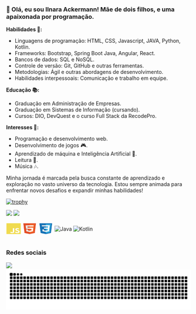 
### 👋 Olá, eu sou Ilnara Ackermann! Mãe de dois filhos, e uma apaixonada por programação. 

**Habilidades 🚀:**

- Linguagens de programação: HTML, CSS, Javascript, JAVA, Python, Kotlin.
- Frameworks: Bootstrap, Spring Boot Java, Angular, React.
- Bancos de dados: SQL e NoSQL.
- Controle de versão: Git, GitHub e outras ferramentas.
- Metodologias: Ágil e outras abordagens de desenvolvimento.
- Habilidades interpessoais: Comunicação e trabalho em equipe.

**Educação 📚:**

- Graduação em Administração de Empresas.
- Graduação em Sistemas de Informação (cursando).
- Cursos: DIO, DevQuest e o curso Full Stack da RecodePro.

**Interesses 🌟:**

- Programação e desenvolvimento web.
- Desenvolvimento de jogos 🎮.
- Aprendizado de máquina e Inteligência Artificial 🤖.
- Leitura 📖.
- Música 🎶.

Minha jornada é marcada pela busca constante de aprendizado e exploração no vasto universo da tecnologia. Estou sempre animada para enfrentar novos desafios e expandir minhas habilidades!


[![trophy](https://github-profile-trophy.vercel.app/?username=IlnaraAckermann&margin-w=15&theme=nord&no-frame=true&title=MultiLanguage,Repositories,Followers,Experience)](https://github.com/ryo-ma/github-profile-trophy)
<div>
<picture>
<source
  srcset="https://github-readme-stats-zeta-weld.vercel.app/api?username=IlnaraAckermann&show_icons=true&theme=highcontrast"
  media="(prefers-color-scheme: dark)"
/>
<source
  srcset="https://github-readme-stats-zeta-weld.vercel.app/api?username=IlnaraAckermann&show_icons=true&theme=buefy"
  media="(prefers-color-scheme: light), (prefers-color-scheme: no-preference)"
/>
<img  height="180em" src="https://github-readme-stats-zeta-weld.vercel.app/api?username=IlnaraAckermann&show_icons=true" />
</picture>

<picture>
<source
  srcset="https://github-readme-stats-zeta-weld.vercel.app/api/top-langs/?username=IlnaraAckermann&layout=compact&langs_count=6&theme=highcontrast"
  media="(prefers-color-scheme: dark)"
/>
<source
  srcset="https://github-readme-stats-zeta-weld.vercel.app/api/top-langs/?username=IlnaraAckermann&layout=compact&langs_count=6&theme=buefy"
  media="(prefers-color-scheme: light), (prefers-color-scheme: no-preference)"
/>
<img  height="180em" src="https://github-readme-stats-zeta-weld.vercel.app/api/top-langs/?username=IlnaraAckermann&layout=compact&langs_count=6" />
</picture>
</div>
 
<div style="display: inline_block"><br>
  <img align="center" alt="Js" height="30" width="40" src="https://raw.githubusercontent.com/devicons/devicon/master/icons/javascript/javascript-plain.svg">
  <img align="center" alt="HTML" height="30" width="40" src="https://raw.githubusercontent.com/devicons/devicon/master/icons/html5/html5-original.svg">
  <img align="center" alt="CSS" height="30" width="40" src="https://raw.githubusercontent.com/devicons/devicon/master/icons/css3/css3-original.svg">
  <img align="center" alt="Java" height="30" width="40" src="https://cdn.jsdelivr.net/gh/devicons/devicon/icons/java/java-original.svg">
  <img align="center" alt="Kotlin" height="30" width="40" src="https://cdn.jsdelivr.net/gh/devicons/devicon/icons/kotlin/kotlin-original.svg">
</div>
 
 <br>
 
  ### Redes sociais
 
<div> 
  <a href="https://www.linkedin.com/in/ilnaraackermann" target="_blank">
  <img src="https://img.shields.io/badge/-LinkedIn-%230077B5?style=for-the-badge&logo=linkedin&logoColor=white" target="_blank"></a> 
</div>

 <picture>
  <source media="(prefers-color-scheme: dark)" srcset="https://github.com/IlnaraAckermann/ilnaraackermann/blob/output/github-contribution-grid-snake-dark.svg" />
  <source media="(prefers-color-scheme: light)" srcset="https://github.com/IlnaraAckermann/IlnaraAckermann/blob/output/github-contribution-grid-snake.svg" />
  <img alt="github-snake" src="https://github.com/IlnaraAckermann/IlnaraAckermann/blob/output/github-contribution-grid-snake.svg" />
</picture>
